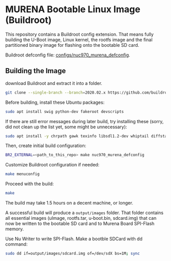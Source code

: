 # MURENA Bootable Linux Image (Buildroot)

This repository contains a Buildroot config extension. That means fully building the U-Boot image, Linux kernel, the rootfs image and the final partitioned binary image for flashing onto the bootable SD card.

Buildroot defconfig file: [configs/nuc970_murena_defconfig](configs/nuc970_murena_defconfig).

## Building the Image

download Buildroot and extract it into a folder.

```sh
git clone --single-branch --branch=2020.02.x https://github.com/buildroot/buildroot.git
```

Before building, install these Ubuntu packages:

```sh
sudo apt install swig python-dev fakeroot devscripts
```

If there are still error messages during later build, try installing these (sorry, did not clean up the list yet, some might be unnecessary):

```sh
sudo apt install -y chrpath gawk texinfo libsdl1.2-dev whiptail diffstat cpio libssl-dev
```

Then, create initial build configuration:

```sh
BR2_EXTERNAL=<path_to_this_repo> make nuc970_murena_defconfig
```

Customize Buildroot configuration if needed:

```sh
make menuconfig
```

Proceed with the build:

```sh
make
```

The build may take 1.5 hours on a decent machine, or longer. 

A successful build will produce a `output/images` folder. That folder contains all essential images (uImage, rootfs.tar, u-boot.bin, sdcard.img) that can now be written to the bootable SD card and to Murena Board SPI-Flash memory.

Use Nu Writer to write SPI-Flash. Make a bootble SDCard with dd command:
```sh
sudo dd if=output/images/sdcard.img of=/dev/sdX bs=1M; sync
```
